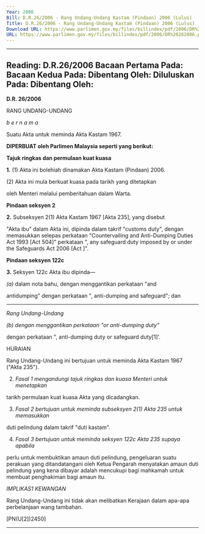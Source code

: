 ```yaml
---
Year: 2006
Bill: D.R.26/2006 - Rang Undang-Undang Kastam (Pindaan) 2006 (Lulus)
Title: D.R.26/2006 - Rang Undang-Undang Kastam (Pindaan) 2006 (Lulus)
Download URL: https://www.parlimen.gov.my/files/billindex/pdf/2006/DR%20262006.pdf
URL: https://www.parlimen.gov.my/files/billindex/pdf/2006/DR%20262006.pdf
---
```

---
Reading:
D.R.26/2006
Bacaan Pertama Pada:
Bacaan Kedua Pada:
Dibentang Oleh:
Diluluskan Pada:
Dibentang Oleh:
---

**D.R. 26/2006**

RANG UNDANG-UNDANG

_b e r n a m a_

Suatu Akta untuk meminda Akta Kastam 1967.

**DIPERBUAT oleh Parlimen Malaysia seperti yang berikut:**

**Tajuk ringkas dan permulaan kuat kuasa**

**1.** (1) Akta ini bolehiah dinamakan Akta Kastam (Pindaan) 2006.

(2) Akta ini mula berkuat kuasa pada tarikh yang ditetapkan

oleh Menteri melalui pemberitahuan dalam Warta.

**Pindaan seksyen 2**

**2.** Subseksyen 2(1) Akta Kastam 1967 [Akta 235], yang disebut

"Akta ibu" dalam Akta ini, dipinda dalam takrif "customs duty",
dengan memasukkan selepas perkataan "Countervailing and
Anti-Dumping Duties Act 1993 [Act 504]" perkataan ", any safeguard
duty imposed by or under the Safeguards Act 2006 [Act  ]".

**Pindaan seksyen 122c**

**3.** Seksyen 122c Akta ibu dipinda—

_(a)_ dalam nota bahu, dengan menggantikan perkataan "and

antidumping" dengan perkataan ", anti-dumping and
safeguard"; dan


-----

_Rang Undang-Undang_

_(b) dengan menggantikan perkataan "or anti-dumping duty"_

dengan perkataan ", anti-dumping duty or safeguard duty[1]'.

HURAIAN

Rang Undang-Undang ini bertujuan untuk meminda Akta Kastam  1967
("Akta 235").

2. _Fasal 1 mengandungi tajuk ringkas dan kuasa Menteri untuk menetapkan_

tarikh permulaan kuat kuasa Akta yang dicadangkan.

3. _Fasal 2 bertujuan untuk meminda subseksyen 2(1) Akta 235 untuk memasukkan_

duti pelindung dalam takrif "duti kastam".

4. _Fasal 3 bertujuan untuk meminda seksyen 122c Akta 235 supaya apabila_

perlu untuk membuktikan amaun duti pelindung, pengeluaran suatu perakuan
yang ditandatangani oleh Ketua Pengarah menyatakan amaun duti pelindung
yang kena dibayar adalah mencukupi bagi mahkamah untuk membuat penghakiman
bagi amaun itu.

_IMPLIKAS1 KEWANGAN_

Rang Undang-Undang ini tidak akan melibatkan Kerajaan dalam apa-apa
perbelanjaan wang tambahan.

[PN(U[2])2450]


-----

